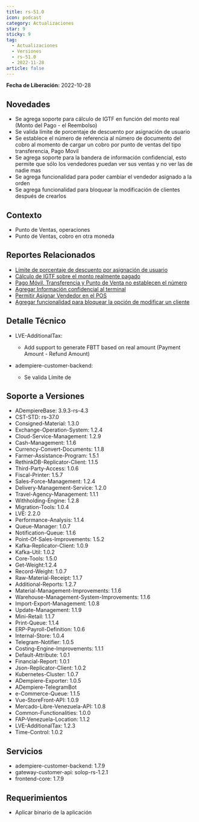 ```yaml
---
title: rs-51.0
icon: podcast
category: Actualizaciones
star: 9
sticky: 9
tag:
  - Actualizaciones
  - Versiones
  - rs-51.0
  - 2022-11-28
article: false
---
```


**Fecha de Liberación:** 2022-10-28

## Novedades

- Se agrega soporte para cálculo de IGTF en función del monto real (Monto del Pago - el Reembolso)
- Se valida límite de porcentaje de descuento por asignación de usuario
- Se establece el número de referencia al número de documento del cobro al momento de cargar un cobro por punto de ventas del tipo transferencia, Pago Movil
- Se agrega soporte para la bandera de información confidencial, esto permite que sólo los vendedores puedan ver sus ventas y no ver las de nadie mas
- Se agrega funcionalidad para poder cambiar el vendedor asignado a la orden
- Se agrega funcionalidad para bloquear la modificación de clientes después de crearlos

## Contexto

- Punto de Ventas, operaciones
- Punto de Ventas, cobro en otra moneda

## Reportes Relacionados

- [Límite de porcentaje de descuento por asignación de usuario](https://github.com/erpcya/Control-PROSEIN/issues/302)
- [Cálculo de IGTF sobre el monto realmente pagado](https://github.com/erpcya/Control-ERPYA/issues/925)
- [Pago Móvil, Transferencia y Punto de Venta no establecen el número](https://github.com/erpcya/Control-PROSEIN/issues/304)
- [Agregar Información confidencial al terminal](https://github.com/erpcya/Control-PROSEIN/issues/314)
- [Permitir Asignar Vendedor en el POS](https://github.com/erpcya/Control-PROSEIN/issues/315)
- [Agregar funcionalidad para bloquear la opción de modificar un cliente](https://github.com/erpcya/Control-PROSEIN/issues/316)

## Detalle Técnico

- LVE-AdditionalTax:

  - Add support to generate FBTT based on real amount (Payment Amount - Refund Amount)

- adempiere-customer-backend:

  - Se valida Límite de
  
## Soporte a Versiones

- ADempiereBase: 3.9.3-rs-4.3
- CST-STD: rs-37.0
- Consigned-Material: 1.3.0
- Exchange-Operation-System: 1.2.4
- Cloud-Service-Management: 1.2.9
- Cash-Management: 1.1.6
- Currency-Convert-Documents: 1.1.8
- Farmer-Assistance-Program: 1.5.1
- RethinkDB-Replicator-Client: 1.1.5
- Third-Party-Access: 1.0.6
- Fiscal-Printer: 1.5.7
- Sales-Force-Management: 1.2.4
- Delivery-Management-Service: 1.2.0
- Travel-Agency-Management: 1.1.1
- Withholding-Engine: 1.2.8
- Migration-Tools: 1.0.4
- LVE: 2.2.0
- Performance-Analysis: 1.1.4
- Queue-Manager: 1.0.7
- Notification-Queue: 1.1.6
- Point-Of-Sales-Improvements: 1.5.2
- Kafka-Replicator-Client: 1.0.9
- Kafka-Util: 1.0.2
- Core-Tools: 1.5.0
- Get-Weight:1.2.4
- Record-Weight: 1.0.7
- Raw-Material-Receipt: 1.1.7
- Additional-Reports: 1.2.7
- Material-Management-Improvements: 1.1.6
- Warehouse-Management-System-Improvements: 1.1.6
- Import-Export-Management: 1.0.8
- Update-Management: 1.1.9
- Mini-Retail: 1.1.7
- Print-Queue: 1.1.4
- ERP-Payroll-Definition: 1.0.6
- Internal-Store: 1.0.4
- Telegram-Notifier: 1.0.5
- Costing-Engine-Improvements: 1.1.1
- Default-Attribute: 1.0.1
- Financial-Report: 1.0.1
- Json-Replicator-Client: 1.0.2
- Kubernetes-Cluster: 1.0.7
- ADempiere-Exporter: 1.0.5
- ADempiere-TelegramBot
- e-Commerce-Queue: 1.1.5
- Vue-StoreFront-API: 1.0.9
- Mercado-Libre-Venezuela-API: 1.0.8
- Common-Functionalities: 1.0.0
- FAP-Venezuela-Location: 1.1.2
- LVE-AdditionalTax: 1.2.3
- Time-Control: 1.0.2

## Servicios

- adempiere-customer-backend: 1.7.9
- gateway-customer-api: solop-rs-1.2.1
- frontend-core: 1.7.9

## Requerimientos

- Aplicar binario de la aplicación
